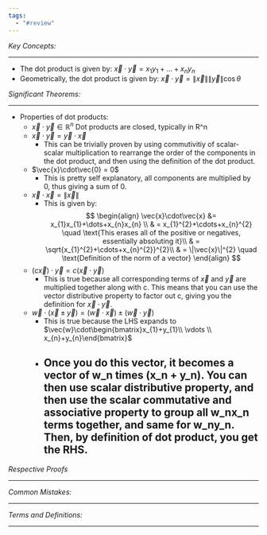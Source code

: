 ```yaml
---
tags:
  - "#review"
---
```

*Key Concepts:*
___
- The dot product is given by: $\vec{x} \cdot \vec{y} = x_{1}y_{1}+\dots+x_{n}y_{n}$
- Geometrically, the dot product is given by: $\vec{x} \cdot \vec{y} = \| \vec{x} \| \|\vec{y}\|\cos{\theta}$

*Significant Theorems:*
___
- Properties of dot products:
	- $\vec{x}\cdot\vec{y} \in \mathbb{R}^n$ Dot products are closed, typically in R^n
	- $\vec{x}\cdot\vec{y} = \vec{y}\cdot\vec{x}$
		- This can be trivially proven by using commutivitiy of scalar-scalar multiplication to rearrange the order of the components in the dot product, and then using the definition of the dot product.
	- $\vec{x}\cdot\vec{0} = 0$
		- This is pretty self explanatory, all components are multiplied by 0, thus giving a sum of 0.
	- $\vec{x}\cdot\vec{x} = \|\vec{x}\|$
		- This is given by: $$
\begin{align}
\vec{x}\cdot\vec{x} &= x_{1}x_{1}+\dots+x_{n}x_{n} \\
& = x_{1}^{2}+\cdots+x_{n}^{2} \quad \text{This erases all of the positive or negatives, essentially absoluting it}\\
& = \sqrt{x_{1}^{2}+\cdots+x_{n}^{2}}^{2}\\
& = \|\vec{x}\|^{2} \quad \text{Definition of the norm of a vector}
\end{align}
	$$
	- $(c\vec{x})\cdot\vec{y} = c(\vec{x}\cdot \vec{y})$
		- This is true because all corresponding terms of $\vec{x}$ and $\vec{y}$ are multiplied together along with c. This means that you can use the vector distributive property to factor out c, giving you the definition for $\vec{x}\cdot\vec{y}$.
	- $\vec{w}\cdot(\vec{x}\pm\vec{y}) = (\vec{w}\cdot\vec{x}) \pm (\vec{w}\cdot\vec{y})$ 
		-  This is true because the LHS expands to $\vec{w}\cdot\begin{bmatrix}x_{1}+y_{1}\\ \vdots \\ x_{n}+y_{n}\end{bmatrix}$
		- Once you do this vector, it becomes a vector of w_n times (x_n + y_n). You can then use scalar distributive property, and then use the scalar commutative and associative property to group all w_nx_n terms together, and same for w_ny_n. Then, by definition of dot product, you get the RHS.
			- 
*Respective Proofs*
___

*Common Mistakes:*
___

*Terms and Definitions:*
___

